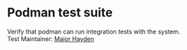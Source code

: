 # Podman test suite
Verify that podman can run integration tests with the system. \
Test Maintainer: [Major Hayden](mailto:major@redhat.com)